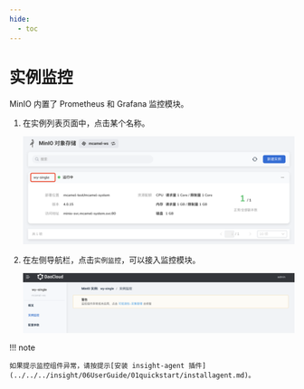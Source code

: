 ```yaml
---
hide:
  - toc
---
```


# 实例监控

MinIO 内置了 Prometheus 和 Grafana 监控模块。

1. 在实例列表页面中，点击某个名称。

    ![](../images/view01.png)

2. 在左侧导航栏，点击`实例监控`，可以接入监控模块。

    ![](../images/insight01.png)

!!! note

    如果提示监控组件异常，请按提示[安装 insight-agent 插件](../../../insight/06UserGuide/01quickstart/installagent.md)。

<!-- 各项监控指标的具体含义稍后补充 (@justedennnnn)。 -->
